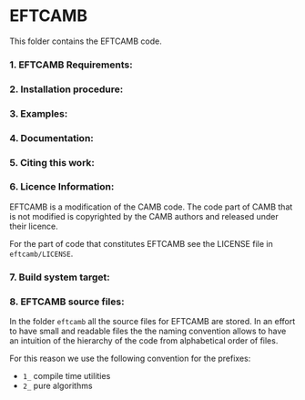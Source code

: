 EFTCAMB
=======

This folder contains the EFTCAMB code.

### 1. EFTCAMB Requirements:

### 2. Installation procedure:


### 3. Examples:


### 4. Documentation:


### 5. Citing this work:


### 6. Licence Information:

EFTCAMB is a modification of the CAMB code.
The code part of CAMB that is not modified is copyrighted by the CAMB authors and released under their licence.

For the part of code that constitutes EFTCAMB see the LICENSE file in ``eftcamb/LICENSE``.

### 7. Build system target:

### 8. EFTCAMB source files:

In the folder ``eftcamb`` all the source files for EFTCAMB are stored. 
In an effort to have small and readable files the the naming convention allows to have an 
intuition of the hierarchy of the code from alphabetical order of files.

For this reason we use the following convention for the prefixes:

* ``1_`` compile time utilities
* ``2_`` pure algorithms
